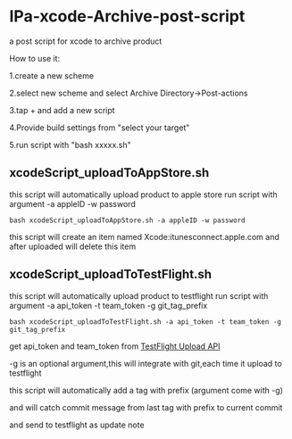 IPa-xcode-Archive-post-script
=============================

a post script for xcode to archive product

How to use it:

1.create a new scheme

2.select new scheme and select Archive Directory->Post-actions

3.tap + and add a new script

4.Provide build settings from "select your target"

5.run script with "bash xxxxx.sh"


xcodeScript_uploadToAppStore.sh
------------------------

this script will automatically upload product to apple store
run script with argument -a appleID -w password

    bash xcodeScript_uploadToAppStore.sh -a appleID -w password

this script will create an item named Xcode:itunesconnect.apple.com
and after uploaded will delete this item

xcodeScript_uploadToTestFlight.sh
------------------------

this script will automatically upload product to testflight
run script with argument -a api_token -t team_token -g git_tag_prefix

    bash xcodeScript_uploadToTestFlight.sh -a api_token -t team_token -g git_tag_prefix

get api_token and team_token from  [TestFlight Upload API][1]

-g is an optional argument,this will integrate with git,each time it upload to testflight

this script will automatically add a tag with prefix (argument come with -g) 

and will catch commit message from last tag with prefix to current commit

and send to testflight as update note


  [1]: https://testflightapp.com/api/doc/ "TestFlight"

